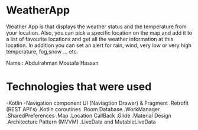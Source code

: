 # WeatherApp
Weather App is that displays the weather status and the temperature from your location. Also, you can pick a specific location on the map and add it to a list of favourite locations and get all the weather information at this location. In
addition you can set an alert for rain, wind, very low or very high temperature, fog,snow … etc.

Name : Abdulrahman Mostafa Hassan

# Technologies that were used
-Kotlin
-Navigation component UI (Naviagtion Drawer) & Fragment
.Retrofit (REST API's)
.Kotlin coroutines
.Room Database
.WorkManager
.SharedPreferences
.Map
.Location CallBack
.Glide
.Material Design
.Architecture Pattern (MVVM)
.LiveData and MutableLiveData

